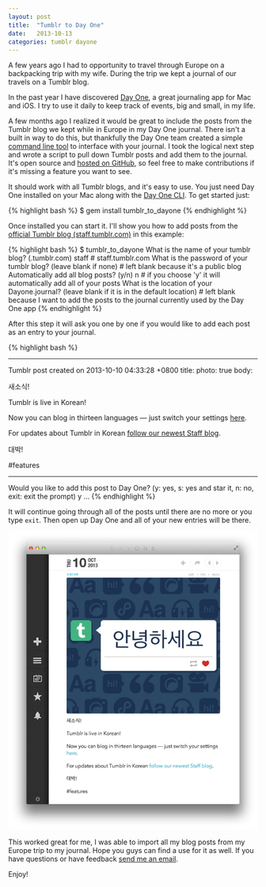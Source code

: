```yaml
---
layout: post
title:  "Tumblr to Day One"
date:   2013-10-13
categories: tumblr dayone
---
```


A few years ago I had to opportunity to travel through Europe on a backpacking trip with my wife. During the trip we kept a journal of our travels on a Tumblr blog.

In the past year I have discovered [Day One](http://dayoneapp.com), a great journaling app for Mac and iOS. I try to use it daily to keep track of events, big and small, in my life.

A few months ago I realized it would be great to include the posts from the Tumblr blog we kept while in Europe in my Day One journal. There isn't a built in way to do this, but thankfully the Day One team created a simple [command line tool](http://dayoneapp.com/tools/cli-man/) to interface with your journal. I took the logical next step and wrote a script to pull down Tumblr posts and add them to the journal. It's open source and [hosted on GitHub](https://github.com/joeymeyer/tumblr_to_dayone), so feel free to make contributions if it's missing a feature you want to see.

It should work with all Tumblr blogs, and it's easy to use. You just need Day One installed on your Mac along with the [Day One CLI](https://dayone.zendesk.com/hc/en-us/articles/200258954-Day-One-Tools). To get started just:

{% highlight bash %}
$ gem install tumblr_to_dayone
{% endhighlight %}
  
Once installed you can start it. I'll show you how to add posts from the [official Tumblr blog (staff.tumblr.com)](http://staff.tumblr.com) in this example:

{% highlight bash %}
$ tumblr_to_dayone
What is the name of your tumblr blog? (<name>.tumblr.com)
staff     # staff.tumblr.com
What is the password of your tumblr blog? (leave blank if none)
          # left blank because it's a public blog
Automatically add all blog posts? (y/n)
n         # if you choose 'y' it will automatically add all of your posts
What is the location of your Dayone.journal? (leave blank if it is in the default location)
          # left blank because I want to add the posts to the journal currently used by the Day One app
{% endhighlight %}

After this step it will ask you one by one if you would like to add each post as an entry to your journal.

{% highlight bash %}
- - - - - - - - - - - - - - - - - - - - - - - - - - - - - - 
Tumblr post created on 2013-10-10 04:33:28 +0800
title: <no title>
photo: true
body:

새소식!

Tumblr is live in Korean!

Now you can blog in thirteen languages — just switch your settings [here](https://www.tumblr.com/settings).

For updates about Tumblr in Korean [follow our newest Staff blog](http://hangulteam.tumblr.com/).

대박!

\#features
- - - - - - - - - - - - - - - - - - - - - - - - - - - - - - 
Would you like to add this post to Day One? (y: yes, s: yes and star it, n: no, exit: exit the prompt)
y
...
{% endhighlight %}

It will continue going through all of the posts until there are no more or you type `exit`. Then open up Day One and all of your new entries will be there.

<img src="/img/tumblr_to_dayone.png" style="max-width: 100%; width: auto; height: auto;" />

This worked great for me, I was able to import all my blog posts from my Europe trip to my journal. Hope you guys can find a use for it as well. If you have questions or have feedback [send me an email](mailto:contact@joeymeyer.com).

Enjoy!


